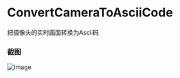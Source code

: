 # ConvertCameraToAsciiCode
把摄像头的实时画面转换为Ascii码

### 截图
![image](https://raw.github.com/CuteLeon/ConvertCameraToAsciiCode/master/生成/截图.png)
